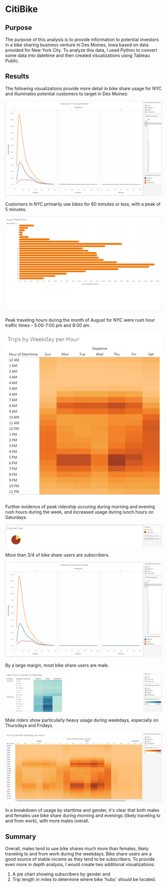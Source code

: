 # CitiBike

## Purpose
The purpose of this analysis is to provide information to potential investors in a bike sharing business venture in Des Moines, Iowa based on data provided for New York City. To analyze this data, I used Python to convert some data into datetime and then created visualizations using Tableau Public. 

## Results
The following visualizations provide more detail in bike share usage for NYC and illuminates potential customers to target in Des Moines: 

![Checkout Times by Gender](https://github.com/nikkiheaston/CitiBike/blob/main/Checkout%20Times%20by%20Gender.PNG)

Customers in NYC primarily use bikes for 60 minutes or less, with a peak of 5 minutes.

![August Peak Hours](https://github.com/nikkiheaston/CitiBike/blob/main/August%20Peak%20Hours.PNG)

Peak traveling hours during the month of August for NYC were rush hour traffic times - 5:00-7:00 pm and 8:00 am.

![Trips Per Weekday by Hour](https://github.com/nikkiheaston/CitiBike/blob/main/Trips%20Per%20Weekday%20Hour2.PNG)

Further evidence of peak ridership occuring during morning and evening rush hours during the week, and increased usage during lunch hours on Saturdays. 

![Customer Types](https://github.com/nikkiheaston/CitiBike/blob/main/Customer%20Type.PNG)

More than 3/4 of bike share users are subscribers. 

![Checkout Times by Gender](https://github.com/nikkiheaston/CitiBike/blob/main/Checkout%20Times%20by%20Gender.PNG)

By a large margin, most bike share users are male. 

![Trips by Gender by Weekday](https://github.com/nikkiheaston/CitiBike/blob/main/Trips%20by%20Gender%20by%20Weekday.PNG)

Male riders show particularly heavy usage during weekdays, especially on Thursdays and Fridays. 

![Trips by Gender by Hour](https://github.com/nikkiheaston/CitiBike/blob/main/Trips%20by%20Gender%20by%20hour.PNG)

In a breakdown of usage by starttime and gender, it's clear that both males and females use bike share during morning and evenings (likely traveling to and from work), with more males overall. 

## Summary
Overall, males tend to use bike shares much more than females, likely traveling to and from work during the weekdays. Bike share users are a good source of stable income as they tend to be subscribers. To provide even more in depth analysis, I would create two additional visualizations:
1. A pie chart showing subscribers by gender and
2. Trip length in miles to determine where bike 'hubs' should be located.
